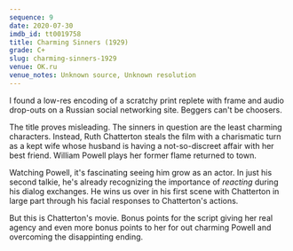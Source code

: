 ```yaml
---
sequence: 9
date: 2020-07-30
imdb_id: tt0019758
title: Charming Sinners (1929)
grade: C+
slug: charming-sinners-1929
venue: OK.ru
venue_notes: Unknown source, Unknown resolution
---
```


I found a low-res encoding of a scratchy print replete with frame and audio drop-outs on a Russian social networking site. Beggers can't be choosers.

The title proves misleading. The sinners in question are the least charming characters. Instead, Ruth Chatterton steals the film with a charismatic turn as a kept wife whose husband is having a not-so-discreet affair with her best friend. William Powell plays her former flame returned to town.

Watching Powell, it's fascinating seeing him grow as an actor. In just his second talkie, he's already recognizing the importance of _reacting_ during his dialog exchanges. He wins us over in his first scene with Chatterton in large part through his facial responses to Chatterton's actions.

But this is Chatterton's movie. Bonus points for the script giving her real agency and even more bonus points to her for out charming Powell and overcoming the disappinting ending.
